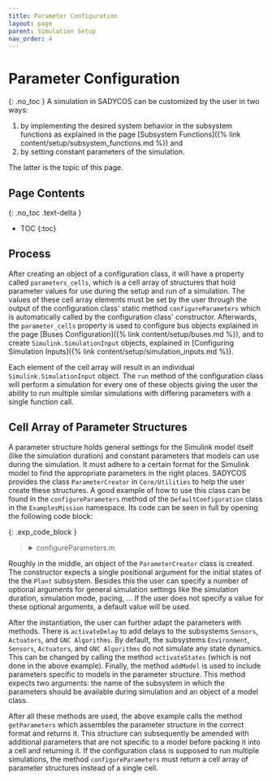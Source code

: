 ```yaml
---
title: Parameter Configuration
layout: page
parent: Simulation Setup
nav_order: 4
---
```


# Parameter Configuration
{: .no_toc }
A simulation in SADYCOS can be customized by the user in two ways:
1. by implementing the desired system behavior in the subsystem functions as explained in the page [Subsystem Functions]({% link content/setup/subsystem_functions.md %}) and
2. by setting constant parameters of the simulation.

The latter is the topic of this page.

## Page Contents
{: .no_toc .text-delta }
- TOC
{:toc}

## Process
After creating an object of a configuration class, it will have a property called `parameters_cells`, which is a cell array of structures that hold parameter values for use during the setup and run of a simulation.
The values of these cell array elements must be set by the user through the output of the configuration class' static method `configureParameters` which is automatically called by the configuration class' constructor.
Afterwards, the `parameter_cells` property is used to configure bus objects explained in the page [Buses Configuration]({% link content/setup/buses.md %}), and to create `Simulink.SimulationInput` objects, explained in [Configuring Simulation Inputs]({% link content/setup/simulation_inputs.md %}).

Each element of the cell array will result in an individual `Simulink.SimulationInput` object.
The `run` method of the configuration class will perform a simulation for every one of these objects giving the user the ability to run multiple similar simulations with differing parameters with a single function call.

## Cell Array of Parameter Structures
A parameter structure holds general settings for the Simulink model itself (like the simulation duration) and constant parameters that models can use during the simulation.
It must adhere to a certain format for the Simulink model to find the appropriate parameters in the right places.
SADYCOS provides the class `ParameterCreator` in `Core/Utilities` to help the user create these structures.
A good example of how to use this class can be found in the `configureParameters` method of the `DefaultConfiguration` class in the `ExamplesMission` namespace.
Its code can be seen in full by opening the following code block:

{: .exp_code_block }
> <details closed markdown="block">
> <summary>configureParameters.m</summary>
> ```matlab
> function parameters_cells = configureParameters()
> 
> %% General Parameters
> 
> % Simulation Duration
> simulation_duration__s = 1000;
> 
> % Simulation Mode
> simulation_mode = "normal";
> 
> % Pacing
> enable_pacing = false;
> pacing_rate = 1;
> 
> % Send Simulation Data
> enable_send_sim_data = false;
> 
> % Stop Criterion
> enable_stop_criterion = false;
> 
> 
> % Subsystem-Specific Parameters
> 
> % States
> % Plant
> gravitational_parameter_Earth = 3.986004e14;
> 
> InitialPlantStates.RigidBody.position_BI_I__m = [6.771e6;0;0];
> InitialPlantStates.RigidBody.velocity_BI_I__m_per_s = [0;sqrt(gravitational_parameter_Earth/6.771e6);0];
> InitialPlantStates.RigidBody.attitude_quaternion_BI = [1;zeros(3,1)];
> InitialPlantStates.RigidBody.angular_velocity_BI_B__rad_per_s = [0;0;0];
> InitialPlantStates.ReactionWheels.angular_velocities__rad_per_s = 100 * ones(3,1);
> 
> % Sample Times
> % Sensors
> sensors_sample_time_parameter__s = [0.1, 0];
> 
> % GNC Algorithms
> gnc_algorithms_sample_time_parameter__s = [0.1, 0];
> 
> % Delays
> % GNC Algorithms
> gnc_delay = 1;
> InitialActuatorCommands.ReactionWheels.torque_commands__N_m = zeros(3,1);
> 
> % Use helper class to prepare Parameters structure
> parameter_creator = ParameterCreator(InitialPlantStates, ...
>                                     sensors_sample_time_parameter__s = sensors_sample_time_parameter__s, ...
>                                     gnc_algorithms_sample_time_parameter__s = gnc_algorithms_sample_time_parameter__s, ...
>                                     simulation_duration__s = simulation_duration__s, ...
>                                     simulation_mode = simulation_mode, ...
>                                     enable_pacing = enable_pacing, ...
>                                     pacing_rate = pacing_rate, ...
>                                     enable_send_sim_data = enable_send_sim_data, ...
>                                     enable_stop_criterion = enable_stop_criterion);
> 
> parameter_creator.activateDelay("GncAlgorithms", gnc_delay, InitialActuatorCommands);
> 
> %% Model-Specific Parameters
> 
> % Environment Models
> 
> % Common
> mjd0 = smu.time.modifiedJulianDateFromCalDat(2025, 02, 25.5);
> 
> % Time
> parameter_creator.addModel("Environment", ModifiedJulianDate(mjd0))
> 
> % Atmosphere
> parameter_creator.addModel("Environment", Nrlmsise00(mjd0, simulation_duration__s, true(24,1), 1e-2));
> 
> % Gravitational Field
> gravitationalField_max_Degree = 3;
> parameter_creator.addModel("Environment", SphericalHarmonicsGeopotential(gravitationalField_max_Degree));
> 
> % Magnetic Field
> magnetic_field_max_degree = 2;
> parameter_creator.addModel("Environment", Igrf(mjd0, simulation_duration__s, magnetic_field_max_degree));
> 
> % Plant Models
> 
> % Mechanics
> mass__kg = 2;
> inertia_B_B__kg_m2 = 1*diag([1,1,1]);
> parameter_creator.addModel("Plant", RigidBodyMechanics(mass__kg, inertia_B_B__kg_m2));
> 
> % Aerodynamics
> % Get absolute path of this file's folder
> [this_folder,~,~] = fileparts(mfilename("fullpath"));
> % Get absolute paths of all obj files
> obj_files = string(fullfile(this_folder, 'obj_files', 'body.obj'));
> rotation_hinge_points_CAD = zeros(3,1);
> 
> rotation_directions_CAD = [1; 0; 0];
> 
> surface_temperatures__K = num2cell(300);
> 
> surface_energy_accommodation_coefficients = num2cell(0.9);
> 
> DCM_B_from_CAD = [0, -1, 0;...
>                     -1, 0, 0; ...
>                     0, 0, -1];
> 
> center_of_mass_CAD = [0; 2; 0];
> 
> parameter_creator.addModel("Plant", SimplifiedVleoAerodynamics(obj_files, ...
>                                                     rotation_hinge_points_CAD, ...
>                                                     rotation_directions_CAD, ...
>                                                     surface_temperatures__K, ...
>                                                     surface_energy_accommodation_coefficients, ...
>                                                     DCM_B_from_CAD, ...
>                                                     center_of_mass_CAD, ...
>                                                     false, ...
>                                                     1));
> 
> % Gravity
> parameter_creator.addModel("Plant", PointMassGravity(mass__kg));
> 
> % Reaction Wheels
> reaction_wheels_spin_directions_B = eye(3);
> reaction_wheels_inertias__kg_m2 = 1E-4 * ones(3,1);
> reaction_wheels_friction_coefficients__N_m_s_per_rad = zeros(3,1);
> reaction_wheels_maximum_frequencies__rad_per_s = 500 * ones(3,1);
> 
> parameter_creator.addModel("Plant", RateLimitedReactionWheels(reaction_wheels_inertias__kg_m2, ...
>                                                                 reaction_wheels_spin_directions_B, ...
>                                                                 reaction_wheels_friction_coefficients__N_m_s_per_rad, ...
>                                                                 reaction_wheels_maximum_frequencies__rad_per_s));
> 
> % Actuator Models
> % Magnetic Torquers
> magnetic_torquers_directions = eye(3);
> magnetic_torquers_max_dipole_moments__A_m2 = 5 * ones(3,1);
> 
> parameter_creator.addModel("Actuators", GenericMagneticTorquers(magnetic_torquers_directions, ...
>                                                                     magnetic_torquers_max_dipole_moments__A_m2));
> 
> % GNC Algorithms Models
> qfr_proportional_gain = 1E-3;
> qfr_derivative_gain = 1E-1;
> 
> parameter_creator.addModel("GncAlgorithms", QuaternionFeedbackControl(qfr_proportional_gain, qfr_derivative_gain));
> 
> %% Get Parameters Structure
> Parameters = parameter_creator.getParameters();
> 
> %% Add Non-Model Parameters
> Parameters.GncAlgorithms.reaction_wheels_spin_directions_B = reaction_wheels_spin_directions_B;
> Parameters.GncAlgorithms.magnetic_torquers_directions_B = magnetic_torquers_directions;
> Parameters.GncAlgorithms.reaction_wheels_desaturation_gain__1_per_s = 1E-2;
> Parameters.GncAlgorithms.reaction_wheels_inertias__kg_m2 = reaction_wheels_inertias__kg_m2;
> 
> %% Write Structure to Cell for Output
> parameters_cells = {Parameters};
> end
> ```
> </details>

Roughly in the middle, an object of the `ParameterCreator` class is created.
The constructor expects a single positional argument for the initial states of the the `Plant` subsystem.
Besides this the user can specify a number of optional arguments for general simulation settings like the simulation duration, simulation mode, pacing, ...
If the user does not specify a value for these optional arguments, a default value will be used.

After the instantiation, the user can further adapt the parameters with methods.
There is `activateDelay` to add delays to the subsystems `Sensors`, `Actuators`, and `GNC Algorithms`.
By default, the subsystems `Environment`, `Sensors`, `Actuators`, and `GNC Algorithms` do not simulate any state dynamics.
This can be changed by calling the method `activateStates` (which is not done in the above example).
Finally, the method `addModel` is used to include parameters specific to models in the parameter structure.
This method expects two arguments: the name of the subsystem in which the parameters should be available during simulation and an object of a model class.

After all these methods are used, the above example calls the method `getParameters` which assembles the parameter structure in the correct format and returns it.
This structure can subsequently be amended with additional parameters that are not specific to a model before packing it into a cell and returning it.
If the configuration class is supposed to run multiple simulations, the method `configureParameters` must return a cell array of parameter structures instead of a single cell. 